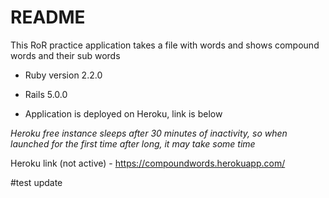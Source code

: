 # README


This RoR practice application takes a file with words and shows compound words and their sub words

* Ruby version 2.2.0

* Rails 5.0.0

* Application is deployed on Heroku, link is below

*Heroku free instance sleeps after 30 minutes of inactivity, so when launched for the first time after long, it may take some time*

Heroku link (not active) - https://compoundwords.herokuapp.com/

#test update
